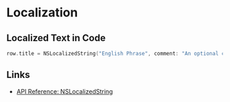# Localization

## Localized Text in Code

```swift
row.title = NSLocalizedString("English Phrase", comment: "An optional comment to include alongside the phrase.")
```

## Links

  *  [API Reference: NSLocalizedString](https://developer.apple.com/reference/foundation/nslocalizedstring)
